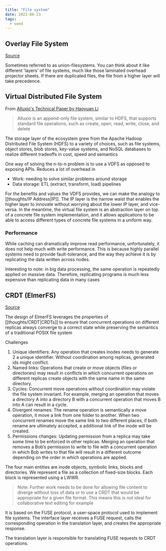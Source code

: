 ```yaml
---
title: "File system"
date: 2022-06-23
tags:
  - seed
---
```

## Overlay File System

[Source](https://docs.kernel.org/filesystems/overlayfs.html)

Sometimes referred to as union-filesystems. You can think about it like different 'layers' of file systems, much like those laminated overhead projector sheets. If there are duplicated files, the file from a higher layer will take precedence.

## Virtual Distributed File System

From [Alluxio's Technical Paper by Haoyuan Li](https://www2.eecs.berkeley.edu/Pubs/TechRpts/2018/EECS-2018-29.pdf)

> Alluxio is an append-only file system, similar to HDFS, that supports standard file operations, such as create, open, read, write, close, and delete

The storage layer of the ecosystem grew from the Apache Hadoop Distributed File System (HDFS) to a variety of choices, such as file systems, object stores, blob stores, key-value systems, and NoSQL databases to realize different tradeoffs in cost, speed and semantics

One way of solving the n-to-n problem is to use a VDFS as opposed to exposing APIs. Reduces a lot of overhead in

- Work: needing to solve similar problems around storage
- Data storage: ETL (extract, transform, load) pipelines

For the benefits and values the VDFS provides, we can make the analogy to [[thoughts/IP Address|IP]]. The IP layer is the narrow waist that enables the higher layer to innovate without worrying about the lower IP layer, and vice-versa. In the meantime, the virtual file system is an abstraction layer on top of a concrete file system implementation, and it allows applications to be able to access different types of concrete file systems in a uniform way.

### Performance

While caching can dramatically improve read performance, unfortunately, it does not help much with write performance. This is because highly parallel systems need to provide fault-tolerance, and the way they achieve it is by replicating the data written across nodes.

Interesting to note: in big data processing, the same operation is repeatedly applied on massive data. Therefore, replicating programs is much less expensive than replicating data in many cases

## CRDT (ElmerFS)

[Source](https://hal.inria.fr/hal-03278658/document)

The design of ElmerFS leverages the properties of [[thoughts/CRDT|CRDTs]] to ensure that concurrent operations on different replicas always converge to a correct state while preserving the semantics of a traditional POSIX file system

Challenges

1. Unique identifiers: Any operation that creates inodes needs to generate 2 a unique identifier. Without coordination among replicas, generated ids might conflict.
2. Named links: Operations that create or move objects (files or directories) may result in conflicts in which concurrent operations on different replicas create objects with the same name in the same directory.
3. Cycles: Concurrent move operations without coordination may violate the file system invariant. For example, merging an operation that moves a directory A into a directory B with a concurrent operation that moves B into A can result in a cycle.
4. Divergent renames: The rename operation is semantically a move operation, it move a link from one folder to another. When two concurrent renames move the same link to two different places, if both rename are ultimately accepted, a additional link of the inode will be created.
5. Permissions changes: Updating permission from a replica may take some time to be enforced in other replicas. Merging an operation that removes a Bob’s permission to write to file with a concurrent operation in which Bob writes to that file will result in a different outcome depending on the order in which operations are applied.

The four main entities are inode objects, symbolic links, blocks and directories. We represent a file as a collection of fixed-size blocks. Each block is represented using a LWWR.

> Note: Further work needs to be done for allowing file content to diverge without loss of data or to use a CRDT that would be appropriate for a given file format. This means this is _not_ ideal for collaborative text editing for example

It is based on the FUSE protocol, a user-space protocol used to implement file systems. The interface layer receives a FUSE request, calls the corresponding operation in the translation layer, and creates the appropriate response.

The translation layer is responsible for translating FUSE requests to CRDT operations.
